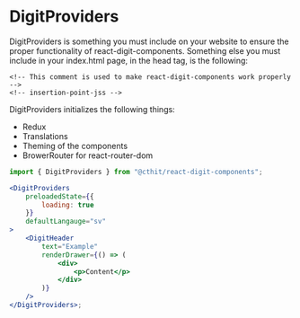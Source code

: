 # DigitProviders

DigitProviders is something you must include on your website to ensure the proper functionality of react-digit-components. Something else you must include in your index.html page, in the head tag, is the following:

```
<!-- This comment is used to make react-digit-components work properly -->
<!-- insertion-point-jss -->
```

DigitProviders initializes the following things:

-   Redux
-   Translations
-   Theming of the components
-   BrowerRouter for react-router-dom

```jsx
import { DigitProviders } from "@cthit/react-digit-components";

<DigitProviders
    preloadedState={{
        loading: true
    }}
    defaultLangauge="sv"
>
    <DigitHeader
        text="Example"
        renderDrawer={() => (
            <div>
                <p>Content</p>
            </div>
        )}
    />
</DigitProviders>;
```
